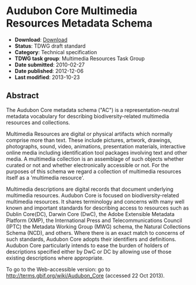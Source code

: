 # Audubon Core Multimedia Resources Metadata Schema

* **Download**: [Download](AudubonCoreStructureV1.0Submission.zip)
* **Status**: TDWG draft standard
* **Category**: Technical specification
* **TDWG task group**: Multimedia Resources Task Group
* **Date submitted**: 2010-02-27
* **Date published**: 2012-12-06
* **Last modified**: 2013-10-23

## Abstract

The Audubon Core metadata schema ("AC") is a representation-neutral metadata vocabulary for describing biodiversity-related multimedia resources and collections.

Multimedia Resources are digital or physical artifacts which normally comprise more than text. These include pictures, artwork, drawings, photographs, sound, video, animations, presentation materials, interactive online media including identification tool packages involving text and other media. A multimedia collection is an assemblage of such objects whether curated or not and whether electronically accessible or not. For the purposes of this schema we regard a collection of multimedia resources itself as a 'multimedia resource'.

Multimedia descriptions are digital records that document underlying multimedia resources. Audubon Core is focused on biodiversity-related multimedia resources. It shares terminology and concerns with many well known and important standards for describing access to resources such as Dublin Core(DC), Darwin Core (DwC), the Adobe Extensible Metadata Platform (XMP), the International Press and Telecommunications Council (IPTC) the Metadata Working Group (MWG) schema, the Natural Collections Schema (NCD), and others. Where there is an exact match to concerns of such standards, Audubon Core adopts their identifiers and definitions. Audubon Core particularly intends to ease the burden of holders of descriptions specified either by DwC or DC by allowing use of those existing descriptions where appropriate.

To go to the Web-accessible version: go to http://terms.gbif.org/wiki/Audubon_Core (accessed 22 Oct 2013).
